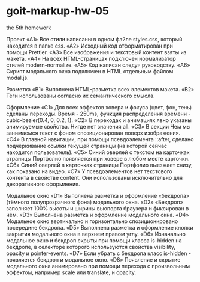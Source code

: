 # goit-markup-hw-05

the 5th homework

Проект
«A1» Все стили написаны в одном файле styles.css, который находится в папке css.
«A2» Исходный код отформатирован при помощи Prettier.
«A3» Все изображения и текстовый контент взяты из макета.
«A4» На всех HTML-страницах подключен нормализатор стилей modern-normalize.
«A5» Код написан следуя руководству.
«A6» Скрипт модального окна подключен в HTML отдельным файлом modal.js.

Разметка
«B1» Выполнена HTML-разметка всех элементов макета.
«B2» Теги использованы согласно их семантического смысла.

Оформление
«C1» Для всех эффектов ховера и фокуса (цвет, фон, тень) сделаны переходы. Время - 250ms, функция распределения времени - cubic-bezier(0.4, 0, 0.2, 1).
«C2» В переходах и анимациях явно указаны анимируемые свойства. Нигде нет значения all.
«C3» В секции Чем мы занимаемся текст с фоном спозиционирован поверх изображения.
«C4» В главной навигации, при помощи псевдоэлемента ::after, сделано подчёркивание ссылки текущей страницы (на которой сейчас находится пользователь).
«C5» Синий оверлей с текстом на карточках страницы Портфолио появляется при ховере в любом месте карточки.
«C6» Синий оверлей в карточках страницы Портфолио выезжает снизу, как показано на видео.
«C7» У псевдоэлементов нет текстового контента в свойстве content. Они использованы исключительно для декоративного оформления.

Модальное окно
«D1» Выполнена разметка и оформление «бекдропа» (тёмного полупрозрачного фона) модального окна.
«D2» «Бекдроп» заполняет 100% высоты и ширины вьюпорта браузера и фиксирован в нём.
«D3» Выполнена разметка и оформление модального окна.
«D4» Модальное окно вертикально и горизонтально спозиционировано посередине бекдропа.
«D5» Выполнена разметка и оформление кнопки закрытия модального окна в верхнем правом углу.
«D6» Изначально модальное окно и бекдроп скрыты при помощи класса is-hidden на бекдропе, в селекторе которого используются свойства visibility, opacity и pointer-events.
«D7» Если убрать с бекдропа класс is-hidden - появляется бекдроп и модальное окно.
«D8» Появление и скрытие модального окна анимировано при помощи перехода с произвольным эффектом, например scale или translate, и opacity.

